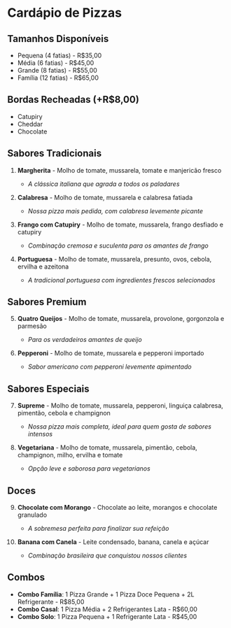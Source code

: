 # Cardápio de Pizzas

## Tamanhos Disponíveis
- Pequena (4 fatias) - R$35,00
- Média (6 fatias) - R$45,00
- Grande (8 fatias) - R$55,00
- Família (12 fatias) - R$65,00

## Bordas Recheadas (+R$8,00)
- Catupiry
- Cheddar
- Chocolate

## Sabores Tradicionais

1. **Margherita** - Molho de tomate, mussarela, tomate e manjericão fresco
   - *A clássica italiana que agrada a todos os paladares*

2. **Calabresa** - Molho de tomate, mussarela e calabresa fatiada
   - *Nossa pizza mais pedida, com calabresa levemente picante*

3. **Frango com Catupiry** - Molho de tomate, mussarela, frango desfiado e catupiry
   - *Combinação cremosa e suculenta para os amantes de frango*

4. **Portuguesa** - Molho de tomate, mussarela, presunto, ovos, cebola, ervilha e azeitona
   - *A tradicional portuguesa com ingredientes frescos selecionados*

## Sabores Premium

5. **Quatro Queijos** - Molho de tomate, mussarela, provolone, gorgonzola e parmesão
   - *Para os verdadeiros amantes de queijo*

6. **Pepperoni** - Molho de tomate, mussarela e pepperoni importado
   - *Sabor americano com pepperoni levemente apimentado*

## Sabores Especiais

7. **Supreme** - Molho de tomate, mussarela, pepperoni, linguiça calabresa, pimentão, cebola e champignon
   - *Nossa pizza mais completa, ideal para quem gosta de sabores intensos*

8. **Vegetariana** - Molho de tomate, mussarela, pimentão, cebola, champignon, milho, ervilha e tomate
   - *Opção leve e saborosa para vegetarianos*

## Doces

9. **Chocolate com Morango** - Chocolate ao leite, morangos e chocolate granulado
   - *A sobremesa perfeita para finalizar sua refeição*

10. **Banana com Canela** - Leite condensado, banana, canela e açúcar
    - *Combinação brasileira que conquistou nossos clientes*

## Combos

- **Combo Família**: 1 Pizza Grande + 1 Pizza Doce Pequena + 2L Refrigerante - R$85,00
- **Combo Casal**: 1 Pizza Média + 2 Refrigerantes Lata - R$60,00
- **Combo Solo**: 1 Pizza Pequena + 1 Refrigerante Lata - R$45,00



